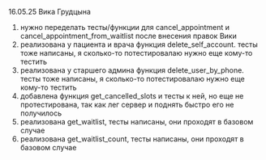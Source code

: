 16.05.25 
Вика Грудцына
1) нужно переделать тесты/функции для cancel_appointment и cancel_appointment_from_waitlist после внесения правок Вики
2) реализована у пациента и врача функция delete_self_account. тесты тоже написаны, я сколько-то потестировалаю нужно еще кому-то тестить
3) реализована у старшего админа функция delete_user_by_phone. тесты тоже написаны, я сколько-то потестировалаю нужно еще кому-то тестить
4) добавлена функция get_cancelled_slots и тесты к ней, но еще не протестирована, так как лег сервер и поднять быстро его не получилось
5) реализована get_waitlist, тесты написаны, они проходят в базовом случае
6) реализована get_waitlist_count, тесты написаны, они проходят в базовом случае
